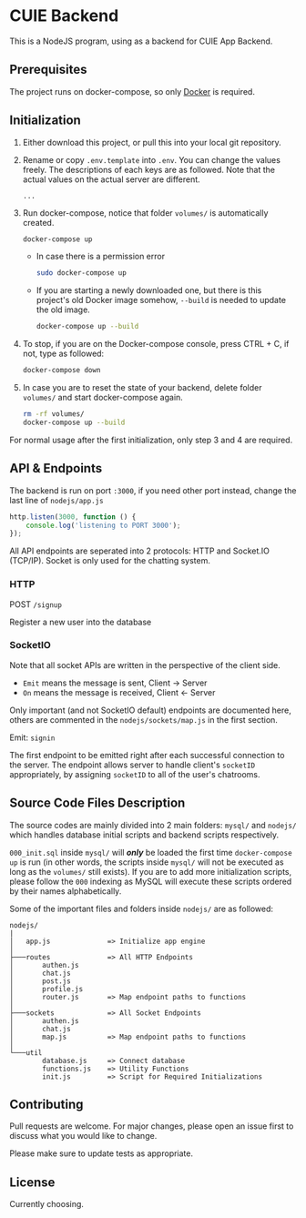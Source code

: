 # CUIE Backend

This is a NodeJS program, using as a backend for CUIE App Backend.

## Prerequisites

The project runs on docker-compose, so only [Docker](https://docs.docker.com/engine/install/) is required.

## Initialization

1. Either download this project, or pull this into your local git repository.

2. Rename or copy `.env.template` into `.env`. You can change the values freely. The descriptions of each keys are as followed. Note that the actual values on the actual server are different.

    ```text
    ...
    ```

3. Run docker-compose, notice that folder `volumes/` is automatically created.

    ```bash
    docker-compose up
    ```

    * In case there is a permission error

        ```bash
        sudo docker-compose up
        ```

    * If you are starting a newly downloaded one, but there is this project's old Docker image somehow, `--build` is needed to update the old image.

        ```bash
        docker-compose up --build
        ```

4. To stop, if you are on the Docker-compose console, press CTRL + C, if not, type as followed:

    ```bash
    docker-compose down
    ```

5. In case you are to reset the state of your backend, delete folder `volumes/` and start docker-compose again.

    ```bash
    rm -rf volumes/
    docker-compose up --build
    ```

For normal usage after the first initialization, only step 3 and 4 are required.

## API & Endpoints

The backend is run on port `:3000`, if you need other port instead, change the last line of `nodejs/app.js`

```javascript
http.listen(3000, function () {
    console.log('listening to PORT 3000');
});
```

All API endpoints are seperated into 2 protocols: HTTP and Socket.IO (TCP/IP). Socket is only used for the chatting system.

### HTTP

POST `/signup`

Register a new user into the database

### SocketIO

Note that all socket APIs are written in the perspective of the client side.

* `Emit` means the message is sent, Client -> Server
* `On` means the message is received, Client <- Server

Only important (and not SocketIO default) endpoints are documented here, others are commented in the `nodejs/sockets/map.js` in the first section.

Emit: `signin`

The first endpoint to be emitted right after each successful connection to the server.
The endpoint allows server to handle client's `socketID` appropriately, by assigning `socketID` to all of the user's chatrooms.

## Source Code Files Description

The source codes are mainly divided into 2 main folders: `mysql/` and `nodejs/` which handles database initial scripts and backend scripts respectively.

`000_init.sql` inside `mysql/` will ***only*** be loaded the first time `docker-compose up` is run (in other words, the scripts inside `mysql/` will not be executed as long as the `volumes/` still exists). If you are to add more initialization scripts, please follow the `000` indexing as MySQL will execute these scripts ordered by their names alphabetically.

Some of the important files and folders inside `nodejs/` are as followed:

```text
nodejs/
|
│   app.js              => Initialize app engine
│
├───routes              => All HTTP Endpoints
│       authen.js
│       chat.js
│       post.js
│       profile.js
│       router.js       => Map endpoint paths to functions
│
├───sockets             => All Socket Endpoints
│       authen.js
│       chat.js
│       map.js          => Map endpoint paths to functions
│
└───util
        database.js     => Connect database
        functions.js    => Utility Functions
        init.js         => Script for Required Initializations
```

## Contributing

Pull requests are welcome. For major changes, please open an issue first to discuss what you would like to change.

Please make sure to update tests as appropriate.

## License

Currently choosing.
<!-- [MIT](https://choosealicense.com/licenses/mit/) -->